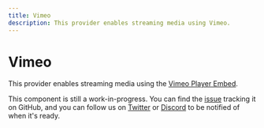```yaml
---
title: Vimeo
description: This provider enables streaming media using Vimeo.
---
```


# Vimeo

This provider enables streaming media using the [Vimeo Player Embed](https://developer.vimeo.com/player/sdk/embed).

This component is still a work-in-progress. You can find the [issue](https://github.com/vidstack/player/issues/14)
tracking it on GitHub, and you can follow us on [Twitter](https://twitter.com/vidstackjs?lang=en)
or [Discord](https://discord.com/invite/7RGU7wvsu9) to be notified of when it's ready.

